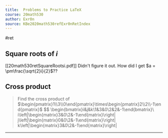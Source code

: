 ```yaml
---
title:  Problems to Practice LaTeX
course: 20math530
author: Exr0n
source: KBe2020math530refExr0nRetIndex
---
```

#ret

## Square roots of $i$
[[20math530retSquareRootsi.pdf]]
Didn't figure it out. How did I get $a = \pm\frac{\sqrt{2}i}{2}$??

## Cross product
> Find the cross product of $\begin{pmatrix}1\\3\\0\end{pmatrix}\times\begin{pmatrix}2\\2\\-1\end{pmatrix}$
$$
\begin{bmatrix}i&j&k\\1&3&0\\2&2&-1\end{bmatrix}\\
i\left|\begin{matrix}3&0\\2&-1\end{matrix}\right|
j\left|\begin{matrix}0&0\\2&-1\end{matrix}\right|
k\left|\begin{matrix}3&0\\2&-1\end{matrix}\right|

---

